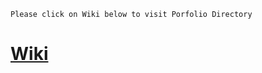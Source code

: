 
```
Please click on Wiki below to visit Porfolio Directory
```

# [Wiki](https://github.com/bhanu-thakur/friendly-sniffle/wiki)
